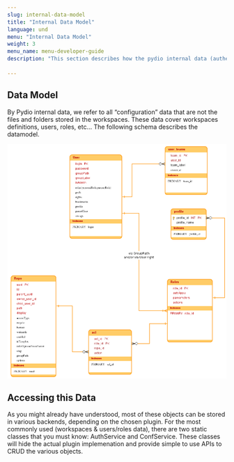 ```yaml
---
slug: internal-data-model
title: "Internal Data Model"
language: und
menu: "Internal Data Model"
weight: 3
menu_name: menu-developer-guide
description: "This section describes how the pydio internal data (authentication, configurations) are managed"

---
```


## Data Model
By Pydio internal data, we refer to all “configuration” data that are not the files and folders stored in the workspaces. These data cover workspaces definitions, users, roles, etc… The following schema describes the datamodel.

![](../images/global_architecture/internal_data_model/pydio-datamodel-new.png)
 
## Accessing this Data
As you might already have understood, most of these objects can be stored in various backends, depending on the chosen plugin. For the most commonly used (workspaces & users/roles data), there are two static classes that you must know: AuthService and ConfService. These classes will hide the actual plugin implemenation and provide simple to use APIs to CRUD the various objects.
